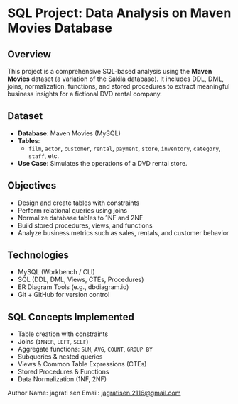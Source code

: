 #  SQL Project: Data Analysis on Maven Movies Database

##  Overview

This project is a comprehensive SQL-based analysis using the **Maven Movies** dataset (a variation of the Sakila database). It includes DDL, DML, joins, normalization, functions, and stored procedures to extract meaningful business insights for a fictional DVD rental company.


##  Dataset

- **Database**: Maven Movies (MySQL)
- **Tables**:
  - `film`, `actor`, `customer`, `rental`, `payment`, `store`, `inventory`, `category`, `staff`, etc.
- **Use Case**: Simulates the operations of a DVD rental store.

##  Objectives

- Design and create tables with constraints
- Perform relational queries using joins
- Normalize database tables to 1NF and 2NF
- Build stored procedures, views, and functions
- Analyze business metrics such as sales, rentals, and customer behavior


##  Technologies

- MySQL (Workbench / CLI)
- SQL (DDL, DML, Views, CTEs, Procedures)
- ER Diagram Tools (e.g., dbdiagram.io)
- Git + GitHub for version control


##  SQL Concepts Implemented

- Table creation with constraints
-  Joins (`INNER`, `LEFT`, `SELF`)
-  Aggregate functions: `SUM`, `AVG`, `COUNT`, `GROUP BY`
-  Subqueries & nested queries
-  Views & Common Table Expressions (CTEs)
-  Stored Procedures & Functions
-  Data Normalization (1NF, 2NF)




Author
Name: jagrati sen
Email: jagratisen.2116@gmail.com
